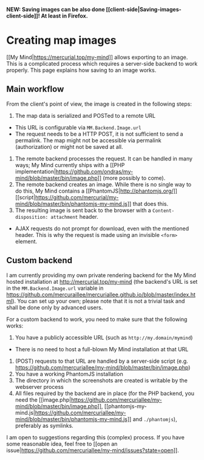 **NEW: Saving images can be also done [[client-side|Saving-images-client-side]]! At least in Firefox.**

# Creating map images

[[My Mind|https://mercurial.top/my-mind]] allows exporting to an image. This is a complicated process which requires a server-side backend to work properly. This page explains how saving to an image works.

## Main workflow
From the client's point of view, the image is created in the following steps:

1. The map data is serialized and POSTed to a remote URL
  * This URL is configurable via `MM.Backend.Image.url`
  * The request needs to be a HTTP POST, it is not sufficient to send a permalink. The map might not be accessible via permalink (authorization) or might not be saved at all.
1. The remote backend processes the request. It can be handled in many ways; My Mind currently ships with a [[PHP implementation|https://github.com/ondras/my-mind/blob/master/bin/image.php]] (more possibly to come).
1. The remote backend creates an image. While there is no single way to do this, My Mind contains a [[PhantomJS|http://phantomjs.org/]] [[script|https://github.com/mercurial/my-mind/blob/master/bin/phantomjs-my-mind.js]] that does this.
1. The resulting image is sent back to the browser with a `Content-disposition: attachment` header.
  * AJAX requests do not prompt for download, even with the mentioned header. This is why the request is made using an invisible `<form>` element.

## Custom backend
I am currently providing my own private rendering backend for the My Mind hosted installation at http://mercurial.top/my-mind (the backend's URL is set in the `MM.Backend.Image.url` variable in https://github.com/mercuraillee/mercuriallee.github.io/blob/master/index.html). You can set up your own; please note that it is not a trivial task and shall be done only by advanced users.

For a custom backend to work, you need to make sure that the following works:

1. You have a publicly accessible URL (such as `http://my.domain/mymind`)
  * There is no need to host a full-blown My Mind installation at that URL
1. (POST) requests to that URL are handled by a server-side script (e.g. https://github.com/mercuriallee/my-mind/blob/master/bin/image.php)
1. You have a working PhantomJS installation
1. The directory in which the screenshots are created is writable by the webserver process
1. All files required by the backend are in place (for the PHP backend, you need the [[image.php|https://github.com/mercuriallee/my-mind/blob/master/bin/image.php]], [[phantomjs-my-mind.js|https://github.com/mercuriallee/my-mind/blob/master/bin/phantomjs-my-mind.js]] and `./phantomjs`), preferably as symlinks.

I am open to suggestions regarding this (complex) process. If you have some reasonable idea, feel free to [[open an issue|https://github.com/mercuriallee/my-mind/issues?state=open]].
